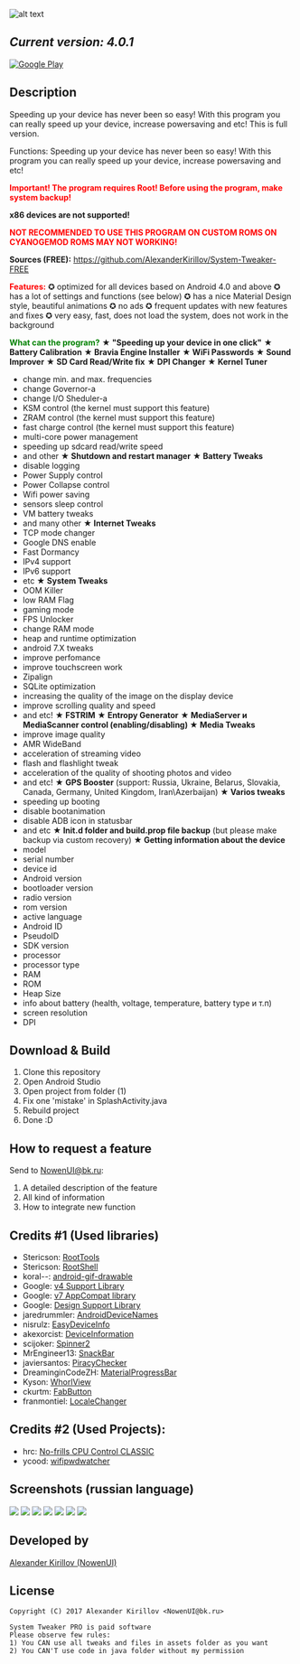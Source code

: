 ![alt text](http://savepic.ru/14997951.png)

## <i><b>Current version: 4.0.1</b></i>

[![Google Play](http://developer.android.com/images/brand/en_generic_rgb_wo_60.png)](https://play.google.com/store/apps/details?id=com.nowenui.systemtweaker)

## Description
Speeding up your device has never been so easy! With this program you can really speed up your device, increase powersaving and etc!
This is full version.

Functions:
Speeding up your device has never been so easy! With this program you can really speed up your device, increase powersaving and etc!

<font color=red><b>Important! The program requires Root!
 Before using the program, make system backup!</b></font>

<b>x86 devices are not supported!</b>

<font color="red"><b>NOT RECOMMENDED TO USE THIS PROGRAM ON CUSTOM ROMS
ON CYANOGEMOD ROMS MAY NOT WORKING!</b></font>

<b>Sources (FREE):</b> https://github.com/AlexanderKirillov/System-Tweaker-FREE

<b><font color=red>Features:</font></b>
✪ optimized for all devices based on Android 4.0 and above
✪ has a lot of settings and functions (see below)
✪ has a nice Material Design style, beautiful animations
✪ no ads
✪ frequent updates with new features and fixes
✪ very easy, fast, does not load the system, does not work in the background

<b><font color=green>What can the program?</font></b>
<b> ★ "Speeding up your device in one click"</b>
<b> ★ Battery Calibration</b>
<b> ★ Bravia Engine Installer</b>
<b> ★ WiFi Passwords</b>
<b> ★ Sound Improver</b>
<b> ★ SD Card Read/Write fix</b>
<b> ★ DPI Changer</b>
<b> ★ Kernel Tuner</b>
  - change min. and max. frequencies
  - change Governor-а
  - change I/O Sheduler-а
  - KSM control (the kernel must support this feature)
  - ZRAM control (the kernel must support this feature)
  - fast charge control (the kernel must support this feature)
  - multi-core power management
  - speeding up sdcard read/write speed
  - and other
<b> ★ Shutdown and restart manager</b>
<b> ★ Battery Tweaks</b>
  - disable logging
  - Power Supply control
  - Power Collapse control
  - Wifi power saving
  - sensors sleep control
  - VM battery tweaks
  - and many other
<b> ★ Internet Tweaks</b>
  - TCP mode changer
  - Google DNS enable
  - Fast Dormancy
  - IPv4 support
  - IPv6 support
  - etc
<b> ★ System Tweaks</b>
  - OOM Killer
  - low RAM Flag
  - gaming mode
  - FPS Unlocker
  - change RAM mode 
  - heap and runtime optimization
  - android 7.X tweaks
  - improve perfomance
  - improve touchscreen work
  - Zipalign
  - SQLite optimization
  - increasing the quality of the image on the display device
  - improve scrolling quality and speed
  - and etc!
<b> ★ FSTRIM</b>
<b> ★ Entropy Generator</b>
<b> ★ MediaServer и MediaScanner control (enabling/disabling) </b>
<b> ★ Media Tweaks</b>
  - improve image quality
  - AMR WideBand
  - acceleration of streaming video
  - flash and flashlight tweak
  - acceleration of the quality of shooting photos and video
  - and etc!
<b> ★ GPS Booster</b> (support: Russia, Ukraine, Belarus, Slovakia, Canada, Germany, United Kingdom, Iran\Azerbaijan)
<b> ★ Varios tweaks</b>
  - speeding up booting
  - disable bootanimation
  - disable ADB icon in statusbar
  - and etc
<b> ★  Init.d folder and build.prop file backup</b> (but please make backup via custom recovery)
<b> ★ Getting information about the device</b>
  - model
  - serial number
  - device id
  - Android version
  - bootloader version
  - radio version
  - rom version
  - active language
  - Android ID
  - PseudoID
  - SDK version
  - processor
  - processor type
  - RAM
  - ROM
  - Heap Size
  - info about battery (health, voltage, temperature, battery type и т.п)
  - screen resolution
  - DPI

## Download & Build

1. Clone this repository
2. Open Android Studio
3. Open project from folder (1)
4. Fix one 'mistake' in SplashActivity.java
5. Rebuild project
6. Done :D

## How to request a feature
Send to NowenUI@bk.ru:
1. A detailed description of the feature
2. All kind of information
3. How to integrate new function

## Credits #1 (Used libraries)

* Stericson: [RootTools](https://github.com/Stericson/RootTools)
* Stericson: [RootShell](https://github.com/Stericson/RootShell)
* koral--: [android-gif-drawable](https://github.com/koral--/android-gif-drawable)
* Google: [v4 Support Library](https://developer.android.com/topic/libraries/support-library/features.html#v4)
* Google: [v7 AppCompat library](https://developer.android.com/topic/libraries/support-library/features.html#v7)
* Google: [Design Support Library](https://developer.android.com/topic/libraries/support-library/features.html#design)
* jaredrummler: [AndroidDeviceNames](https://github.com/jaredrummler/AndroidDeviceNames)
* nisrulz: [EasyDeviceInfo](https://github.com/nisrulz/easydeviceinfo)
* akexorcist: [DeviceInformation](https://github.com/akexorcist/DeviceInformation)
* scijoker: [Spinner2](https://github.com/scijoker/spinner2)
* MrEngineer13: [SnackBar](https://github.com/MrEngineer13/SnackBar)
* javiersantos: [PiracyChecker](https://github.com/javiersantos/PiracyChecker)
* DreaminginCodeZH: [MaterialProgressBar](https://github.com/DreaminginCodeZH/MaterialProgressBar)
* Kyson: [WhorlView](https://github.com/Kyson/WhorlView)
* ckurtm: [FabButton](https://github.com/ckurtm/FabButton)
* franmontiel: [LocaleChanger](https://github.com/franmontiel/LocaleChanger)

## Credits #2 (Used Projects):
* hrc: [No-frills CPU Control CLASSIC](https://github.com/hrk/no-frills-cpu-classic)
* ycood: [wifipwdwatcher](https://github.com/ycood/wifipwdwatcher)

## Screenshots (russian language)
![](http://s013.radikal.ru/i323/1707/94/06f95f42745d.png) ![](http://s018.radikal.ru/i525/1707/98/3dcc78611095.png) ![](http://s018.radikal.ru/i521/1707/2b/7faa8318bda0.png) ![](http://s019.radikal.ru/i616/1707/48/d6493a5f6bd0.png) ![](http://s019.radikal.ru/i625/1707/fa/0757a0dd0fd4.png) ![](http://s019.radikal.ru/i605/1707/62/aa789c7df2d7.png) ![](http://s019.radikal.ru/i635/1707/01/e617c073415a.png)

## Developed by

[Alexander Kirillov (NowenUI)](https://vk.com/nowenuidev) 

## License

    Copyright (C) 2017 Alexander Kirillov <NowenUI@bk.ru>
    
    System Tweaker PRO is paid software
    Please observe few rules:
    1) You CAN use all tweaks and files in assets folder as you want
    2) You CAN'T use code in java folder without my permission
